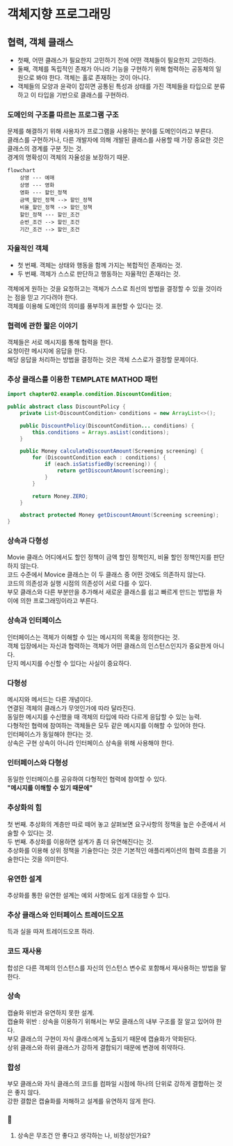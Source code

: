 # 객체지향 프로그래밍

## 협력, 객체 클래스

- 첫째, 어떤 클래스가 필요한지 고민하기 전에 어떤 객체들이 필요한지 고민하라.<br />
- 둘째, 객체를 독립적인 존재가 아니라 기능을 구현하기 위해 협력하는 공동체의 일원으로 봐야 한다. 객체는 홀로 존재하는 것이 아니다.<br />
- 객체들의 모양과 윤곽이 잡히면 공통된 특성과 상태를 가진 객체들을 타입으로 분류하고 이 타입을 기반으로 클래스를 구현하라.<br />

### 도메인의 구조를 따르는 프로그램 구조

문제를 해결하기 위해 사용자가 프로그램을 사용하는 분야를 도메인이라고 부른다.<br />
클래스를 구현하거나, 다른 개발자에 의해 개발된 클래스를 사용할 때 가장 중요한 것은 클래스의 경계를 구분 짓는 것.<br />
경계의 명확성이 객체의 자율성을 보장하기 때문.<br />

```mermaid
flowchart
    상영 --- 예매
    상영 --- 영화
    영화 --- 할인_정책
    금액_할인_정책 --> 할인_정책
    비율_할인_정책 --> 할인_정책
    할인_정책 --- 할인_조건
    순번_조건 --> 할인_조건
    기간_조건 --> 할인_조건
```

### 자율적인 객체

- 첫 번째. 객체는 상태와 행동을 함께 가지는 복합적인 존재라는 것.<br />
- 두 번째. 객체가 스스로 판단하고 행동하는 자율적인 존재라는 것.<br />

객체에게 원하는 것을 요청하고는 객체가 스스로 최선의 방법을 결정할 수 있을 것이라는 점을 믿고 기다려야 한다.<br />
객체를 이용해 도메인의 의미를 풍부하게 표현할 수 있다는 것.<br />

### 협력에 관한 짧은 이야기

객체들은 서로 메시지를 통해 협력을 한다.<br />
요청이란 메시지에 응답을 한다.<br />
해당 응답을 처리하는 방법을 결정하는 것은 객체 스스로가 결정할 문제이다.<br />

### 추상 클래스를 이용한 TEMPLATE MATHOD 패턴

```java
import chapter02.example.condition.DiscountCondition;

public abstract class DiscountPolicy {
    private List<DiscountCondition> conditions = new ArrayList<>();

    public DiscountPolicy(DiscountCondition... conditions) {
        this.conditions = Arrays.asList(conditions);
    }

    public Money calculateDiscountAmount(Screening screening) {
        for (DiscountCondition each : conditions) {
            if (each.isSatisfiedBy(screening)) {
                return getDiscountAmount(screening);
            }
        }

        return Money.ZERO;
    }

    abstract protected Money getDiscountAmount(Screening screening);
}
```

### 상속과 다형성

Movie 클래스 어디에서도 할인 정책이 금액 할인 정책인지, 비율 할인 정책인지를 판단하지 않는다.<br />
코드 수준에서 Movice 클래스는 이 두 클래스 중 어떤 것에도 의존하지 않는다.<br />
코드의 의존성과 실행 시점의 의존성이 서로 다를 수 있다.<br />
부모 클래스와 다른 부분만을 추가해서 새로운 클래스를 쉽고 빠르게 만드는 방법을 차이에 의한 프로그래밍이라고 부른다.<br />

### 상속과 인터페이스

인터페이스는 객체가 이해할 수 있는 메시지의 목록을 정의한다는 것.<br />
객체 입장에서는 자신과 협력하는 객체가 어떤 클래스의 인스턴스인지가 중요한게 아니다.<br />
단지 메시지를 수신할 수 있다는 사실이 중요하다.<br />

### 다형성

메시지와 메서드는 다른 개념이다.<br />
연결된 객체의 클래스가 무엇인가에 따라 달라진다.<br />
동일한 메시지를 수신했을 때 객체의 타입에 따라 다르게 응답할 수 있는 능력.<br />
다형적인 협력에 참여하는 객체들은 모두 같은 메시지를 이해할 수 있어야 한다.<br />
인터페이스가 동일해야 한다는 것.<br />
상속은 구현 상속이 아니라 인터페이스 상속을 위해 사용해야 한다.<br />

### 인터페이스와 다형성

동일한 인터페이스를 공유하여 다형적인 협력에 참여할 수 있다.<br />
<strong>"메시지를 이해할 수 있기 때문에"</strong><br />

### 추상화의 힘

첫 번째. 추상화의 계층만 따로 떼어 놓고 살펴보면 요구사항의 정책을 높은 수준에서 서술할 수 있다는 것.<br />
두 번째. 추상화를 이용하면 설계가 좀 더 유연해진다는 것.<br />
추상화를 이용해 상위 정책을 기술한다는 것은 기본적인 애플리케이션의 협력 흐름을 기술한다는 것을 의미한다.<br />

### 유연한 설계

추상화를 통한 유연한 설계는 예외 사항에도 쉽게 대응할 수 있다.<br />

### 추상 클래스와 인터페이스 트레이드오프

득과 실을 따져 트레이드오프 하라.<br />

### 코드 재사용

합성은 다른 객체의 인스턴스를 자신의 인스턴스 변수로 포함해서 재사용하는 방법을 말한다.<br />

### 상속

캡슐화 위반과 유연하지 못한 설계.<br />
캡슐화 위반 : 상속을 이용하기 위해서는 부모 클래스의 내부 구조를 잘 알고 있어야 한다.<br />
부모 클래스의 구현이 자식 클래스에게 노출되기 때문에 캡슐화가 약화된다.<br />
상위 클래스와 하위 클래스가 강하게 결합되기 때문에 변경에 취약하다.<br />

### 합성

부모 클래스와 자식 클래스의 코드를 컴파일 시점에 하나의 단위로 강하게 결합하는 것은 좋지 않다.<br />
강한 결합은 캡슐화를 저해하고 설계를 유연하지 않게 한다.<br />


### 🤔

1. 상속은 무조건 안 좋다고 생각하는 나, 비정상인가요?
